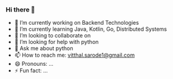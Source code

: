### Hi there 👋

<!--
**vsarode/vsarode** is a ✨ _special_ ✨ repository because its `README.md` (this file) appears on your GitHub profile.

Here are some ideas to get you started:
-->

- 🔭 I’m currently working on Backend Technologies
- 🌱 I’m currently learning Java, Kotlin, Go, Distributed Systems
- 👯 I’m looking to collaborate on 
- 🤔 I’m looking for help with python
- 💬 Ask me about python
- 📫 How to reach me: vitthal.sarode1@gmail.com
- 😄 Pronouns: ...
- ⚡ Fun fact: ...

